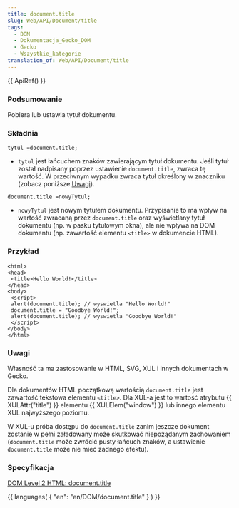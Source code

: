 ```yaml
---
title: document.title
slug: Web/API/Document/title
tags:
  - DOM
  - Dokumentacja_Gecko_DOM
  - Gecko
  - Wszystkie_kategorie
translation_of: Web/API/Document/title
---
```

{{ ApiRef() }}

### Podsumowanie

Pobiera lub ustawia tytuł dokumentu.

### Składnia

    tytul =document.title;

- `tytul` jest łańcuchem znaków zawierającym tytuł dokumentu. Jeśli tytuł został nadpisany poprzez ustawienie `document.title`, zwraca tę wartość. W przeciwnym wypadku zwraca tytuł określony w znaczniku (zobacz poniższe [Uwagi](#uwagi)).

<!---->

    document.title =nowyTytul;

- `nowyTytul` jest nowym tytułem dokumentu. Przypisanie to ma wpływ na wartość zwracaną przez `document.title` oraz wyświetlany tytuł dokumentu (np. w pasku tytułowym okna), ale nie wpływa na DOM dokumentu (np. zawartość elementu `<title>` w dokumencie HTML).

### Przykład

    <html>
    <head>
     <title>Hello World!</title>
    </head>
    <body>
     <script>
     alert(document.title); // wyswietla "Hello World!"
     document.title = "Goodbye World!";
     alert(document.title); // wyswietla "Goodbye World!"
     </script>
    </body>
    </html>

### Uwagi

Własność ta ma zastosowanie w HTML, SVG, XUL i innych dokumentach w Gecko.

Dla dokumentów HTML początkową wartością `document.title` jest zawartość tekstowa elementu `<title>`. Dla XUL-a jest to wartość atrybutu {{ XULAttr("title") }} elementu {{ XULElem("window") }} lub innego elementu XUL najwyższego poziomu.

W XUL-u próba dostępu do `document.title` zanim jeszcze dokument zostanie w pełni załadowany może skutkować niepożądanym zachowaniem (`document.title` może zwrócić pusty łańcuch znaków, a ustawienie `document.title` może nie mieć żadnego efektu).

### Specyfikacja

[DOM Level 2 HTML: document.title](http://www.w3.org/TR/DOM-Level-2-HTML/html.html#ID-18446827)

{{ languages( { "en": "en/DOM/document.title" } ) }}
